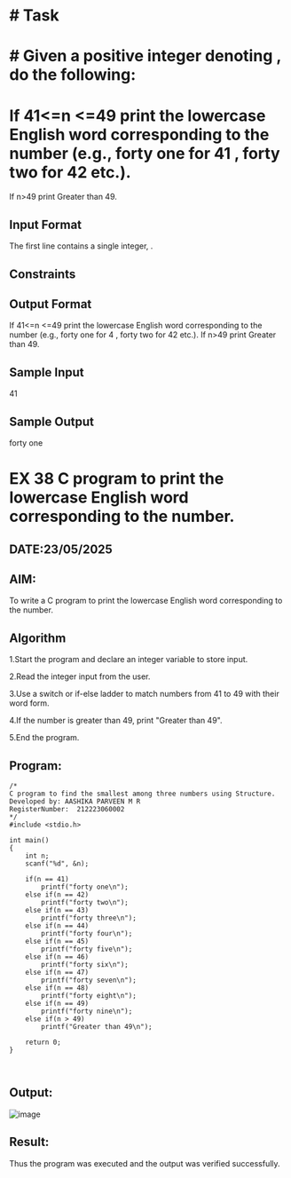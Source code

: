 # # Task

# # Given a positive integer denoting , do the following:

# If  41<=n <=49 print the lowercase English word corresponding to the number (e.g., forty one for 41 , forty two for 42 etc.).
If n>49 print Greater than 49.
## Input Format

The first line contains a single integer, .

## Constraints

## Output Format

If  41<=n <=49 print the lowercase English word corresponding to the number (e.g., forty one for 4 , forty two for 42 etc.).
If n>49 print Greater than 49.
## Sample Input

41
## Sample Output

forty one


# EX 38 C program to print the lowercase English word corresponding to the number.
## DATE:23/05/2025
## AIM:
To write a C program to print the lowercase English word corresponding to the number.

## Algorithm
1.Start the program and declare an integer variable to store input.

2.Read the integer input from the user.

3.Use a switch or if-else ladder to match numbers from 41 to 49 with their word form.

4.If the number is greater than 49, print "Greater than 49".

5.End the program.

## Program:
```
/*
C program to find the smallest among three numbers using Structure.
Developed by: AASHIKA PARVEEN M R
RegisterNumber:  212223060002
*/
#include <stdio.h>

int main()
{
    int n;
    scanf("%d", &n);

    if(n == 41)
        printf("forty one\n");
    else if(n == 42)
        printf("forty two\n");
    else if(n == 43)
        printf("forty three\n");
    else if(n == 44)
        printf("forty four\n");
    else if(n == 45)
        printf("forty five\n");
    else if(n == 46)
        printf("forty six\n");
    else if(n == 47)
        printf("forty seven\n");
    else if(n == 48)
        printf("forty eight\n");
    else if(n == 49)
        printf("forty nine\n");
    else if(n > 49)
        printf("Greater than 49\n");

    return 0;
}



```

## Output:

![image](https://github.com/user-attachments/assets/50294e17-cffe-4725-8624-52bc55a10912)


## Result:
Thus the program was executed and the output was verified successfully.
